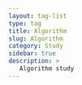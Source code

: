 ```yaml
---
layout: tag-list
type: tag
title: Algorithm
slug: Algorithm
category: Study
sidebar: true
description: >
   Algorithm study
---
```

